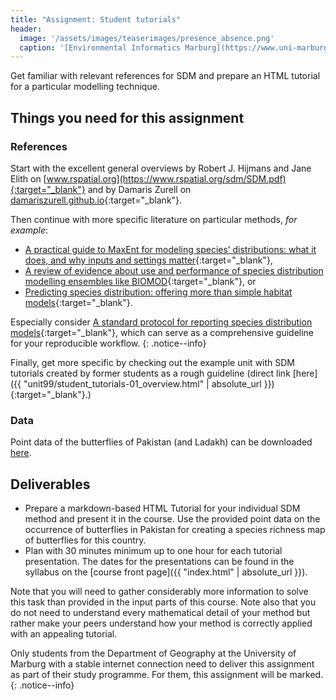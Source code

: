 ```yaml
---
title: "Assignment: Student tutorials"
header:
  image: '/assets/images/teaserimages/presence_absence.png'
  caption: '[Environmental Informatics Marburg](https://www.uni-marburg.de/en/fb19/disciplines/physisch/environmentalinformatics){:target="_blank"}'
---
```


Get familiar with relevant references for SDM and prepare an HTML tutorial for a particular modelling technique.


## Things you need for this assignment

### References

Start with the excellent general overviews by Robert J. Hijmans and Jane Elith on [www.rspatial.org](https://www.rspatial.org/sdm/SDM.pdf){:target="_blank"} 
and by Damaris Zurell on [damariszurell.github.io](https://damariszurell.github.io/SDM-Intro/){:target="_blank"}.


Then continue with more specific literature on particular methods, _for example_:
* [A practical guide to MaxEnt for modeling species’ distributions: what it does, and why inputs and settings matter](https://onlinelibrary.wiley.com/doi/full/10.1111/j.1600-0587.2013.07872.x){:target="_blank"},
* [A review of evidence about use and performance of species distribution modelling ensembles like BIOMOD](https://onlinelibrary.wiley.com/doi/full/10.1111/ddi.12892){:target="_blank"}, or
* [Predicting species distribution: offering more than simple habitat models](https://onlinelibrary.wiley.com/doi/10.1111/j.1461-0248.2005.00792.x){:target="_blank"}.


Especially consider [A standard protocol for reporting species distribution models](https://doi.org/10.1111/ecog.04960){:target="_blank"}, 
which can serve as a comprehensive guideline for your reproducible workflow.
{: .notice--info}


Finally, get more specific by checking out the example unit with SDM tutorials created by former students as a rough guideline
(direct link [here]({{ "unit99/student_tutorials-01_overview.html" | absolute_url }}){:target="_blank"}.)


### Data

Point data of the butterflies of Pakistan (and Ladakh) can be downloaded 
[here](https://hessenbox.uni-marburg.de/getlink/fiL1HmupifwN8jjHeBFvdAxH/PakistanLadakh.csv).


## Deliverables

* Prepare a markdown-based HTML Tutorial for your individual SDM method and present it in the course.
Use the provided point data on the occurrence of butterflies in Pakistan for creating a species richness map of butterflies for this country.
* Plan with 30 minutes minimum up to one hour for each tutorial presentation.
The dates for the presentations can be found in the syllabus on the [course front page]({{ "index.html" | absolute_url }}).


Note that you will need to gather considerably more information to solve this task than provided in the input parts of this course.
Note also that you do not need to understand every mathematical detail of your method but rather make your peers understand how your method is correctly applied with an appealing tutorial.


Only students from the Department of Geography at the University of Marburg with a stable internet connection need to deliver this assignment as part of their study programme.
For them, this assignment will be marked.
{: .notice--info}
















